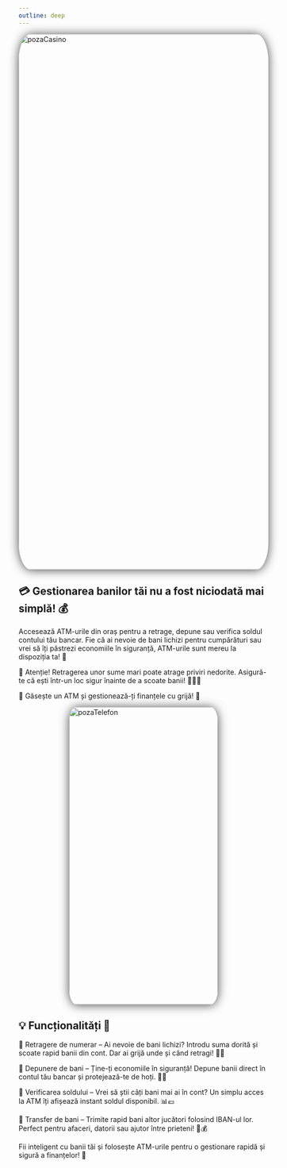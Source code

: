 ```yaml
---
outline: deep
---
```

<img src="https://oyster.ignimgs.com/mediawiki/apis.ign.com/grand-theft-auto-5/e/e8/FLEECA-ATM-GTAV.png" alt="pozaCasino" width="1920" height="1080" style="display: block; margin: 0px auto; border-radius: 1%; border-radius: 5%; box-shadow: 0 1px 20px rgba(0, 0, 0, 0.7);" >


## 💳 Gestionarea banilor tăi nu a fost niciodată mai simplă! 💰

Accesează ATM-urile din oraș pentru a retrage, depune sau verifica soldul contului tău bancar. Fie că ai nevoie de bani lichizi pentru cumpărături sau vrei să îți păstrezi economiile în siguranță, ATM-urile sunt mereu la dispoziția ta! 🏦

🚨 Atenție! Retragerea unor sume mari poate atrage priviri nedorite. Asigură-te că ești într-un loc sigur înainte de a scoate banii! 🕵️‍♂️💸

📍 Găsește un ATM și gestionează-ți finanțele cu grijă! 🔐

<img src="https://i.imgur.com/9IIcTdM.png" alt="pozaTelefon" width="300" height="600" style="display: block; margin: 0px auto; border-radius: 1%; border-radius: 5%; box-shadow: 0 1px 20px rgba(0, 0, 0, 0.7);" >

## 💡 Funcționalități 📌

🔹 Retragere de numerar – Ai nevoie de bani lichizi? Introdu suma dorită și scoate rapid banii din cont. Dar ai grijă unde și când retragi! 💸👀

🔹 Depunere de bani – Ține-ți economiile în siguranță! Depune banii direct în contul tău bancar și protejează-te de hoți. 🏦🔐

🔹 Verificarea soldului – Vrei să știi câți bani mai ai în cont? Un simplu acces la ATM îți afișează instant soldul disponibil. 📊💶

🔹 Transfer de bani – Trimite rapid bani altor jucători folosind IBAN-ul lor. Perfect pentru afaceri, datorii sau ajutor între prieteni! 🔄💰

Fii inteligent cu banii tăi și folosește ATM-urile pentru o gestionare rapidă și sigură a finanțelor! 🚀







